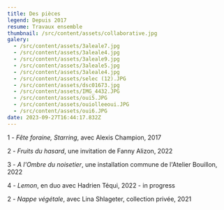 ```yaml
---
title: Des pièces
legend: Depuis 2017
resume: Travaux ensemble
thumbnail: /src/content/assets/collaborative.jpg
galery:
  - /src/content/assets/3aleale7.jpg
  - /src/content/assets/3aleale4.jpg
  - /src/content/assets/3aleale9.jpg
  - /src/content/assets/3aleale5.jpg
  - /src/content/assets/3aleale4.jpg
  - /src/content/assets/selec (12).JPG
  - /src/content/assets/dsc01673.jpg
  - /src/content/assets/IMG_4432.JPG
  - /src/content/assets/oui5.JPG
  - /src/content/assets/ouiolleeoui.JPG
  - /src/content/assets/oui6.JPG
date: 2023-09-27T16:44:17.832Z
---
```


1﻿ - *Fête foraine, Starring*, avec Alexis Champion, 2017

2﻿ - *Fruits du hasard*, une invitation de Fanny Alizon, 2022

3﻿ - *A l'Ombre du noisetier*, une installation commune de l'Atelier Bouillon, 2022 

4﻿ - *Lemon*, en duo avec Hadrien Téqui, 2022 - in progress

2 - *Nappe végétale*, avec Lina Shlageter, collection privée, 2021
